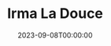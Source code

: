 ---
title: Irma La Douce
date: 2023-09-08T00:00:00
opening_date: 1967-05-19
closing_date: 1967-06-10
layout: productions
program:
Theatre: Theatre Jacksonville
Venue: Little Theatre
cast:
- Irma-La-Douce - a Poule: Jeanne Solomon Berdet
- Nestor-Le-Fripe - a Law Student: Bill Bronson
- Bob-Le-Fripe - Proprietor of the Bar des Inquiets: Bernard Katz
- Polyte-LeMou-A Mec: Robert J. Davis
- Jojo-Les-Yeux-Sales- a Mec: James Cole
- Roberto-Les-Diams - a Mec: William Scott Thornton
- Frangipane - a Mec: Bill Milton
- Persil - a Mec: Bruce Henn
- Police Inspector: Paul Galloway
- M. Bougne - a Ballroom Owner: Jack Masters
- Counsel for the Prosecution: Ernest Goldsmith
- Counsel for the Defense: Jack Masters
- Warder:
  - Ernest Goldsmith
  - Marshall Nazworth
- A Tax Inspecor: Gil Gimbel
- A Priest - An Honest Man: Bill Scott
- Gendarme:
  - Marshall Nazworth
  - Gil Gimbel
- Bar Lounger, Prisoner & Client:
  - Gil Gimbel
  - Clyde Gore
  - Jack Masters
  - Bill Scott
  - Fernando Velandia
crew:
- Director: George Ballis
- Scenic Design: Larry Riddle
- Dance Choreography: Jeanne Solomon Berdet
- Musical Director: Rosalind McCall
- Assistant Choreographer: Frank Spoler
- Stage Manager: Al Gimbel
- Assistant Stage Manager:
  - Marshall Grauer
  - Telma Baker
  - Sidney Backer
- Book Holder: Elise Hallowes
- Costumes:
  - Lois Lee Stewart
  - Mrs. A. S. Stewart
- Properties:
  - Maria Alarcon
  - Helen Roberts
  - Gladys Dale
  - Judy Pryor
- Make-up:
  - Marcy Massaniso
  - Jan Daves
  - Marshall Grauer
- Lighting:
  - Peggy Miller
  - Harold Nearhoof
- Scenery:
  - Walter Quattlebaum
  - Harold Nearhoof
  - Charles Vance
  - Jack Broughton
  - Maria Alarcon
  - Judy Pryor
  - Lyn Lazarus
  - Ellen Black
  - Sam Helfrich
  - Pat Bray
  - The Backers
- Follow Spot:
  - Nancy Keller
  - Ellen Black
- About the Cast notes: Jean Goodman
- Photograph of Mr. Ballis: Judith Gefter
orchestra:
- Musician:
  - Scott McCall
  - Mary Witthoff
---
